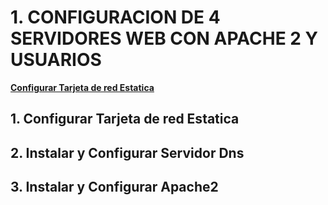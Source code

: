 # **1. CONFIGURACION DE 4 SERVIDORES WEB CON APACHE 2 Y USUARIOS**
**[Configurar Tarjeta de red Estatica](#2-instalar-y-configurar-servidor-dns)**  

## **1. Configurar Tarjeta de red Estatica**
## **2. Instalar y Configurar Servidor Dns**
## **3. Instalar y Configurar Apache2**
